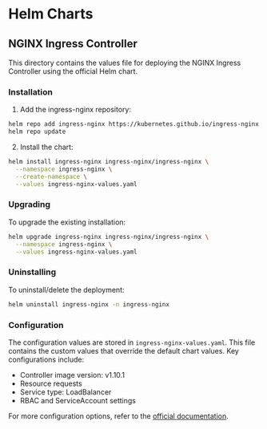 # Helm Charts

## NGINX Ingress Controller

This directory contains the values file for deploying the NGINX Ingress Controller using the official Helm chart.

### Installation

1. Add the ingress-nginx repository:

```bash
helm repo add ingress-nginx https://kubernetes.github.io/ingress-nginx
helm repo update
```

2. Install the chart:

```bash
helm install ingress-nginx ingress-nginx/ingress-nginx \
  --namespace ingress-nginx \
  --create-namespace \
  --values ingress-nginx-values.yaml
```

### Upgrading

To upgrade the existing installation:

```bash
helm upgrade ingress-nginx ingress-nginx/ingress-nginx \
  --namespace ingress-nginx \
  --values ingress-nginx-values.yaml
```

### Uninstalling

To uninstall/delete the deployment:

```bash
helm uninstall ingress-nginx -n ingress-nginx
```

### Configuration

The configuration values are stored in `ingress-nginx-values.yaml`. This file contains the custom values that override the default chart values. Key configurations include:

- Controller image version: v1.10.1
- Resource requests
- Service type: LoadBalancer
- RBAC and ServiceAccount settings

For more configuration options, refer to the [official documentation](https://github.com/kubernetes/ingress-nginx/tree/main/charts/ingress-nginx).

